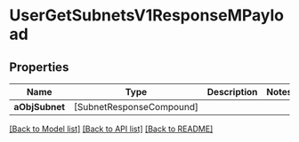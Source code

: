 # UserGetSubnetsV1ResponseMPayload

## Properties
Name | Type | Description | Notes
------------ | ------------- | ------------- | -------------
**aObjSubnet** | [SubnetResponseCompound] |  | 

[[Back to Model list]](../README.md#documentation-for-models) [[Back to API list]](../README.md#documentation-for-api-endpoints) [[Back to README]](../README.md)


